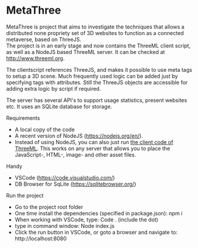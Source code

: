 # MetaThree
MetaThree is project that aims to investigate the techniques that allows a distributed none propriety set of 3D websites to function as a connected metaverse, based on ThreeJS.  
The project is in an early stage and now contains the ThreeML client script, as well as a NodeJS based ThreeML server. It can be checked at http://www.threeml.org.

The clientscript references ThreeJS, and makes it possible to use meta tags to setup a 3D scene. Much frequently used logic can be added just by specifying tags with attributes.
Still the ThreeJS objects are accessible for adding extra logic by script if required.

The server has several API's to support usage statistics, present websites etc. It uses an SQLite database for storage.

Requirements
- A local copy of the code
- A recent version of NodeJS (https://nodejs.org/en/).
- Instead of using NodeJS, you can also just run [the client code of ThreeML](https://github.com/threemlorg/MetaThree/tree/master/docu). This works on any server that allows you to place the JavaScript-, HTML-, image- and other asset files.

Handy
- VSCode (https://code.visualstudio.com/)
- DB Browser for SqLite (https://sqlitebrowser.org/)

Run the project
- Go to the project root folder
- One time install the dependencies (specified in package.json): npm i
- When working with VSCode, type: Code . (include the dot)
- type in command window: Node index.js
- Click the run button in VSCode, or goto a browser and navigate to: http://localhost:8080

